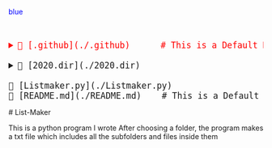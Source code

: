 <span style='color:blue'>blue</span>

<big><pre>
<details style="color:red"><summary>📂 [.github](./.github)      # This is a Default Markdownoooo
</summary><blockquote><details style="padding-left: 16px"><summary>📂 [workflows](./.github/workflows) 
</summary><blockquote>📄 [pythonpackage.yml](./.github/workflows/pythonpackage.yml) # new</details></details>
<details><summary>📂 [2020.dir](./2020.dir) 
</summary><blockquote>📄 [abc.txt](./2020.dir/abc.txt) </details>
📄 [Listmaker.py](./Listmaker.py)
📄 [README.md](./README.md)    # This is a Default Comment!
</pre></big>
# List-Maker

This is a python program I wrote
After choosing a folder, the program makes a txt file which includes all the subfolders and files inside them

